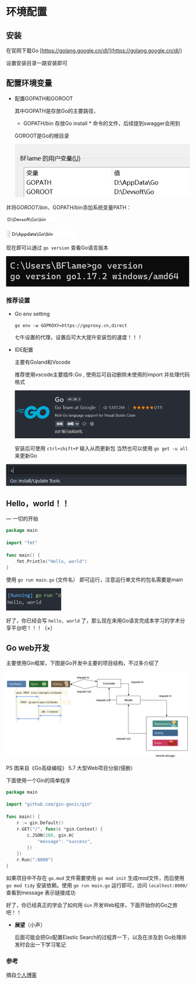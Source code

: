 # 环境配置

## 安装

在官网下载Go [https://golang.google.cn/dl/](https://golang.google.cn/dl/)

设置安装目录一路安装即可

## 配置环境变量

*   配置GOPATH和GOROOT

    其中GOPATH是存放Go的主要路径，

    * GOPATH/bin 存放Go install \* 命令的文件，后续提到swagger会用到

    GOROOT是Go的根目录

    ![Untitled](../post/img/huan-jing-pei-zhi/Untitled-16444104347731.png)

并将$GOROOT/bin、$GOPATH/bin添加系统变量PATH：

![Untitled](<../post/img/huan-jing-pei-zhi/Untitled 1-16444104347742.png>)

![Untitled](<../post/img/huan-jing-pei-zhi/Untitled 2-16444104347743.png>)

现在即可以通过 `go version` 查看Go语言版本

![Untitled](<../post/img/huan-jing-pei-zhi/Untitled 3-16444104347744.png>)

### **推荐设置**

*   Go env setting

    `go env -w GOPROXY=https://goproxy.cn,direct`

    七牛设置的代理，设置后可大大提升安装包的速度！！！
*   IDE配置

    主要有Goland和Vscode

    推荐使用vscode主要插件:Go , 使用后可自动删除未使用的import 并处理代码格式

    ![Untitled](<../post/img/huan-jing-pei-zhi/Untitled 4-16444104347745.png>)

    安装后可使用 `ctrl+shift+P` 输入从而更新包 当然也可以使用 `go get -u all` 来更新Go

![Untitled](<../post/img/huan-jing-pei-zhi/Untitled 5-16444104347746.png>)

## Hello，world！！

— 一切的开始

```go
package main

import "fmt"

func main() {
	fmt.Println("Hello, world")
}
```

使用 `go run main.go` (文件名） 即可运行，注意运行单文件的包名需要是main

![Untitled](<../post/img/huan-jing-pei-zhi/Untitled 6-16444104347747.png>)

好了，你已经会写 `hello, world` 了，那么现在来用Go语言完成本学习的学术分享平台吧！！！（×）

## Go web开发

主要使用Gin框架，下图是Go开发中主要的项目结构，不过多介绍了

![Untitled](<../post/img/huan-jing-pei-zhi/Untitled 7-16444104347748.png>)

PS 图来自《Go高级编程》 5.7 大型Web项目分层(侵删）

下面使用一个Gin的简单程序

```go
package main

import "github.com/gin-gonic/gin"

func main() {
	r := gin.Default()
	r.GET("/", func(c *gin.Context) {
		c.JSON(200, gin.H{
			"message": "success",
		})
	})
	r.Run(":8000")
}
```

如果项目中不存在 `go.mod` 文件需要使用 `go mod init` 生成mod文件，而后使用 `go mod tidy` 安装依赖。使用 `go run main.go` 运行即可，访问 `localhost:8000/` 查看到message 表示链接成功

好了，你已经真正的学会了如何用 `Gin` 开发Web程序，下面开始你的Go之旅吧！！

*   **展望**（小声）

    后面可能会把Go配置Elastic Search的过程弄一下，以及在涉及到 Go处理并发时会出一下学习笔记



### 参考

摘自[个人博客](https://blog.bflame.studio/2021/10/12/Introduction/Go-basic-intruduction/)
